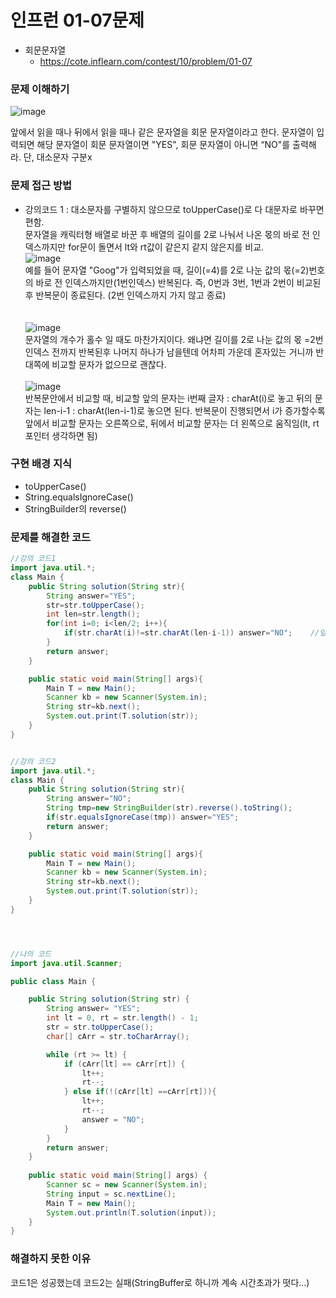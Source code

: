# 인프런 01-07문제
- 회문문자열
    - https://cote.inflearn.com/contest/10/problem/01-07

### 문제 이해하기
![image](https://user-images.githubusercontent.com/90403366/224388672-776780ea-dc30-4283-af54-b214e7eb0be4.png)

앞에서 읽을 때나 뒤에서 읽을 때나 같은 문자열을 회문 문자열이라고 한다.
문자열이 입력되면 해당 문자열이 회문 문자열이면 "YES", 회문 문자열이 아니면 “NO"를 출력해라.
단, 대소문자 구분x


### 문제 접근 방법
- 강의코드 1 : 
대소문자를 구별하지 않으므로 toUpperCase()로 다 대문자로 바꾸면 편함. \
문자열을 캐릭터형 배열로 바꾼 후 배열의 길이를 2로 나눠서 나온 몫의 바로 전 인덱스까지만 for문이 돌면서 lt와 rt값이 같은지 같지 않은지를 비교.  \
![image](https://user-images.githubusercontent.com/90403366/225652872-4e7b8551-10f8-4001-8789-f868f9f60462.png)   \
예를 들어 문자열 "Goog"가 입력되었을 때, 길이(=4)를 2로 나눈 값의 몫(=2)번호의 바로 전 인덱스까지만(1번인덱스) 반복된다. 즉, 0번과 3번, 1번과 2번이 비교된 후 반복문이 종료된다. (2번 인덱스까지 가지 않고 종료)
\
\
\
![image](https://user-images.githubusercontent.com/90403366/225653906-4dad0b8b-1db8-4308-abad-9ea46a93bf3c.png)  \
문자열의 개수가 홀수 일 때도 마찬가지이다. 왜냐면 길이를 2로 나눈 값의 몫 =2번 인덱스 전까지 반복된후 나머지 하나가 남을텐데 어차피 가운데 혼자있는 거니까 반대쪽에 비교할 문자가 없으므로 괜찮다.
\
\
![image](https://user-images.githubusercontent.com/90403366/227233974-d78f3ea1-2cff-4581-9800-2aab3f9c4184.png)   \
반복문안에서 비교할 때, 비교할 앞의 문자는 i번째 글자 : charAt(i)로 놓고 뒤의 문자는 len-i-1 : charAt(len-i-1)로 놓으면 된다.
반복문이 진행되면서 i가 증가할수록 앞에서 비교할 문자는 오른쪽으로, 뒤에서 비교할 문자는 더 왼쪽으로 움직임(lt, rt 포인터 생각하면 됨) 

### 구현 배경 지식
- toUpperCase()
- String.equalsIgnoreCase()
- StringBuilder의 reverse()

### 문제를 해결한 코드
```java
//강의 코드1
import java.util.*;
class Main {
    public String solution(String str){
        String answer="YES";
        str=str.toUpperCase();
        int len=str.length();
        for(int i=0; i<len/2; i++){
            if(str.charAt(i)!=str.charAt(len-i-1)) answer="NO";    //앞의 문자와 비교할 뒤의 문자가 같지 않으면 바로 NO로 바꿈. 같지 않은게 한번이라도 있으면 회문문자열이 아니므로.
        }
        return answer;
    }

    public static void main(String[] args){
        Main T = new Main();
        Scanner kb = new Scanner(System.in);
        String str=kb.next();
        System.out.print(T.solution(str));
    }
}


//강의 코드2
import java.util.*;
class Main {
    public String solution(String str){
        String answer="NO";
        String tmp=new StringBuilder(str).reverse().toString();
        if(str.equalsIgnoreCase(tmp)) answer="YES";
        return answer;
    }

    public static void main(String[] args){
        Main T = new Main();
        Scanner kb = new Scanner(System.in);
        String str=kb.next();
        System.out.print(T.solution(str));
    }
}




//나의 코드 
import java.util.Scanner;

public class Main {

    public String solution(String str) {
        String answer= "YES";
        int lt = 0, rt = str.length() - 1;
        str = str.toUpperCase();
        char[] cArr = str.toCharArray();

        while (rt >= lt) {
            if (cArr[lt] == cArr[rt]) {
                lt++;
                rt--;
            } else if(!(cArr[lt] ==cArr[rt])){
                lt++;
                rt--;
                answer = "NO";
            }
        }
        return answer;
    }
    
    public static void main(String[] args) {
        Scanner sc = new Scanner(System.in);
        String input = sc.nextLine();
        Main T = new Main();
        System.out.println(T.solution(input));
    }
}


```

### 해결하지 못한 이유
코드1은 성공했는데 코드2는 실패(StringBuffer로 하니까 계속 시간초과가 떳다...)
